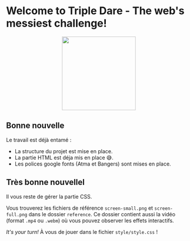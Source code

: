 # Welcome to Triple Dare - The web's messiest challenge!

<img src="https://wptemplates.pehaa.com/assets/alyra/tripledare.svg" style="display: block; margin: auto;" width="200">

## Bonne nouvelle

Le travail est déjà entamé :

- La structure du projet est mise en place.
- La partie HTML est déja mis en place 😅.
- Les polices google fonts (Atma et Bangers) sont mises en place.

## Très bonne nouvellel

Il vous reste de gérer la partie CSS.

Vous trouverez les fichiers de référence `screen-small.png` et `screen-full.png` dans le dossier `reference`. Ce dossier contient aussi la vidéo (format `.mp4` ou `.webm`) où vous pouvez observer les effets interactifs.

_It's your turn!_ À vous de jouer dans le fichier `style/style.css` !
